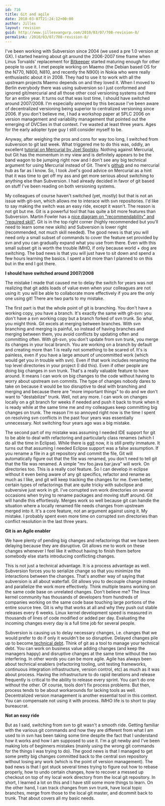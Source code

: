 ```yaml
---
id: 716
title: Git and agile
date: 2010-03-07T21:24:12+00:00
author: Jilles
layout: revision
guid: http://www.jillesvangurp.com/2010/03/07/708-revision-8/
permalink: /2010/03/07/708-revision-8/
---
```

I've been working with Subversion since 2004 (we used a pre 1.0 version at GX). I started hearing about git around the 2006-2007 time frame when Linus Torvalds' replacement for <a href="http://en.wikipedia.org/wiki/BitKeeper">Bitkeeper</a> started maturing enough for other people to use it. I met people working on Maemo (the Debian based OS for the N770, N800, N810, and recently the N900) in Nokia who were really enthusiastic about it in 2008. They had to use it to work with all the upstream projects Maemo depends on and they loved it. When I moved to Berlin everybody there was using subversion so I just conformed and ignored git/mercurial and all those other cool versioning systems out there for an entire year. It turns out that was lost time, I should have switched around 2007/2008. I'm especially annoyed by this because I've been aware of decentralized versioning being superior to centralized versioning since 2006. If you don't believe me, I had a workshop paper at SPLC 2006 on version management and variability management that pointed out the emerging of DVCSes in that context. I've wasted at least three years. Ages for the early adopter type guy I still consider myself to be.

Anyway, after weighing the pros and cons for way too long, I switched from subversion to git last week. What triggered me to do this was, oddly, an excellent <a href="http://hginit.com/00.html">tutorial on Mercurial by Joel Spolsky</a>. Nothing against Mercurial, but Git has the momentum in my view and is definitely appears to be the band wagon to be jumping right now and I don't see any big technical argument for using Mercurial instead of Git. There's <a href="http://github.com/">github</a> and no mercurial hub as far as I know. So, I took Joel's good advice on Mercurial as a hint that it was time to get off my ass and get more serious about switching to anything else than Subversion. I had already decided in favor of git based on stuff I've been reading on both versioning systems.

My colleagues of course haven't switched (yet, mostly) but that is not an issue with git-svn, which allows me to interace with svn repositories. I'd like to say making the switch was an easy ride, except it wasn't. The reason is not git but me.  Git is a powerful tool that has quite a bit more features than Subversion. Martin Fowler has a <a href="http://martinfowler.com/bliki/VersionControlTools.html">nice diagram on "recommendability" and "required skill"</a>. Git is in the top right corner (highly recommended but you'll need to learn some new skills) and Subversion is lower right (recommended, not much skill needed). The good news is that you will need only a small subset of commands to cover the feature set provided by svn and you can gradually expand what you use from there. Even with this small subset git is worth the trouble IMHO, if only because world + dog are switching. The bad news is that you will just have to sit down and spend a few hours learning the basics. I spent a bit more than I planned to on this but in the end I got there.

<strong>I should have switched around 2007/2008</strong>

The mistake I made that caused me to delay the switch for years was not realizing that git adds loads of value even when your colleagues are not using it: you will be able to collaborate more effectively if you are the only one using git! There are two parts to my mistake. 

The first part is that the whole point of git is branching. You don't have a working copy, you have a branch. It's exactly the same with git-svn: you don't have a svn working copy but a branch forked of svn trunk. So what, you might think. Git excels at merging between branches. With svn branching and merging is painful, so instead of having branches and merging between them, you avoid conflicts by updating often and committing often. With git-svn, you don't update from svn trunk, you merge its changes in your local branch. You are working on a branch by default and creating more than 1 is really not something to be scared of. It's is painless, even if you have a large amount of uncommitted work (which would get you in trouble with svn). Even if that work includes renaming the top level directories in your project (I did this). Even if other people are doing big changes in svn trunk.  That's a really valuable feature to have around. It means I can work on big changes to the code without having to worry about upstream svn commits. The type of changes nobody dares to take on because it would be too disruptive to deal with branching and merging and because there are "more important things" to do and we don't want to "destabilize" trunk. Well, not any more. I can work on changes locally on a git branch for weeks if needed and push it back to trunk when it is ready while at the same time me and my colleagues keep committing big changes on trunk. The reason I'm so annoyed right now is the time I spent on resolving svn conflicts in the past four years was essentially unnecessary. Not switching four years ago was a big mistake.

The second part of my mistake was assuming I needed IDE support for git to be able to deal with refactoring and particularly class renames (which I do all the time in Eclipse). While there is <a href="http://www.eclipse.org/egit/">egit</a> now, it is still pretty immature. It turns out that assuming I needed Eclipse support was a false assumption. If you rename a file in a git repository and commit the file, Git will automatically figure out that the file was renamed, you don't need to tell git that the file was renamed. A simple "mv foo.java bar.java" will work. On directories too. This is a really cool feature. So I can develop in eclipse without it even being aware of any git specifics, refactor and rename as much as I like, and git will keep tracking the changes for me. Even better, certain types of refactorings that are quite tricky with subclipse and subversive just work in git. I've corrupted svn work directories on several occasions when trying to rename packages and moving stuff around. Git will handle this effortlessly. Merges work so well because git can handle the situation where a locally renamed file needs changes from upstream merged into it. It's a core feature, not an argument against using it. My mistake. I probably spent even more time on corrupted svn directories than conflict resolution in the last three years.

<strong>Git is an Agile enabler</strong>

We have plenty of pending big changes and refactorings that we have been delaying because they are disruptive. Git allows me to work on these changes whenever I feel like it without having to finish them before somebody else starts introducing conflicting changes. 

This is not just a technical advantage. It is a process advantage as well. Subversion forces you to serialize change so that you minimize the interactions between the changes. That's another way of saying that subversion is all about waterfall. Git allows you to decouple change instead and parallelize the work more effectively. Think multiple teams working on the same code base on unrelated changes. Don't believe me? The linux kernel community has thousands of developers from hundreds of companies working on the same code base touching large portions of the entire source tree.  Git is why that works at all and why they push out stable releases every 6 weeks. Linux kernel development speed is measured in thousands of lines of code modified or added per day. Evaluating the incoming changes every day is a full time job for several people.

Subversion is causing us to delay necessary changes, i.e. changes that we would prefer to do if only it wouldn't be so disruptive. Delayed changes pile up to become<a href="http://martinfowler.com/bliki/TechnicalDebt.html"> technical debt</a>. Think of git as a tool to manage your technical debt. You can work on business value adding changes (and keep the managers happy) and disruptive changes at the same time without the two interfering. In other words you can be more agile. Agile has always been about technical enablers (refactoring tooling, unit testing frameworks, continuous integration infrastructure, version control, etc) as much as it was about process. Having the infrastructure to do rapid iterations and release frequently is critical to the ability to release every sprint. You can't do one without the other. Of course, tools don't fix process problems. But then, process tends to be about workarounds for lacking tools as well. Decentralized version management is another essential tool in this context. You can compensate not using it with process. IMHO life is to short to play bureaucrat.

<strong>Not an easy ride</strong>

But as I said, switching from svn to git wasn't a smooth ride. Getting familiar with the various git commands and how they are different from what I am used to in svn has been taking some time despite the fact that I understand how it works and how I am supposed to use it. I'm a git newby and I've been making lots of beginners mistakes (mainly using the wrong git commands for the things I was trying to do). The good news is that I managed to get some pretty big changes committed back to the central svn repository without losing any work (which is the point of version management). The bad news is that I got stuck several times trying to figure out how to rebase properly, how to undo certain changes, how to recover a messed up checkout on top of my local work directory from the local git repository. In short, I learned a lot on this and I have still some more things to learn. On the other hand, I can track changes from svn trunk, have local topic branches, merge from those to the local git master, and dcommit back to trunk. That about covers all my basic needs.